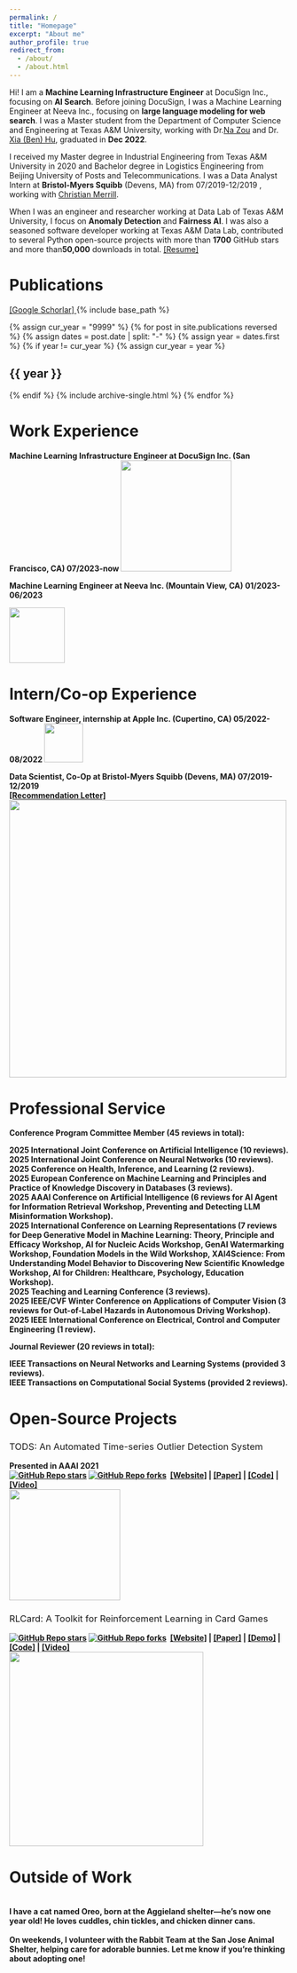 ```yaml
---
permalink: /
title: "Homepage"
excerpt: "About me"
author_profile: true
redirect_from: 
  - /about/
  - /about.html
---
```


Hi! I am a <b>Machine Learning Infrastructure Engineer</b> at DocuSign Inc., focusing on <b>AI Search</b>. Before joining DocuSign, I was a Machine Learning Engineer at Neeva Inc., focusing on <b>large language modeling for web search</b>. I was a Master student from the Department of Computer Science and Engineering at Texas A&M University, working with Dr.[Na Zou](https://engineering.tamu.edu/etid/profiles/zou-na.html) and Dr. [Xia (Ben) Hu](http://faculty.cs.tamu.edu/xiahu/), graduated in <b>Dec 2022</b>.

I received my Master degree in Industrial Engineering from Texas A&M University in 2020 and Bachelor degree in Logistics Engineering from Beijing University of Posts and Telecommunications. I was a Data Analyst Intern at <b>Bristol-Myers Squibb</b> (Devens, MA) from 07/2019-12/2019 , working with [Christian Merrill](https://www.linkedin.com/in/christian-merrill-85186488/).

When I was an engineer and researcher working at Data Lab of Texas A&M University, I focus on <b>Anomaly Detection</b> and <b>Fairness AI</b>. I was also a seasoned software developer working at Texas A&M Data Lab, contributed to several Python open-source projects with more than <b>1700</b> GitHub stars and more than<b>50,000</b> downloads in total. <a href="https://mia1996.github.io/files/Resume_MingyangWan_2021.pdf">[Resume]</a>


<h1> Publications </h1>
<a href="https://scholar.google.com/citations?user=4vkJS7cAAAAJ&hl=en"> [Google Schorlar] </a>
{% include base_path %}

{% assign cur_year = "9999" %}
{% for post in site.publications reversed %}
  {% assign dates = post.date | split: "-" %}
  {% assign year = dates.first %}
  {% if year != cur_year %}
    {% assign cur_year = year %}
<h2> {{ year }} </h2>
  {% endif %}
  {% include archive-single.html %}
{% endfor %}

<h1> Work Experience </h1>
<b>Machine Learning Infrastructure Engineer at DocuSign Inc. (San Francisco, CA)      07/2023-now <b>

  <img src="https://mia1996.github.io/files/docusign.jpg" width="200" class="center">

<b>Machine Learning Engineer at Neeva Inc. (Mountain View, CA)      01/2023-06/2023 <b>

  <img src="https://mia1996.github.io/files/neeva.jpg" width="100" class="center">

<h1> Intern/Co-op Experience </h1>
<b>Software Engineer, internship at Apple Inc. (Cupertino, CA)	    05/2022-08/2022</b>

<img src="https://mia1996.github.io/files/apple.jpg" width="70" class="center">

<b>Data Scientist, Co-Op at Bristol-Myers Squibb (Devens, MA)	    07/2019-12/2019</b>
<br>
<a href="https://mia1996.github.io/files/Recommendation_Letter.pdf">[Recommendation Letter]</a>
<br>
<img src="https://mia1996.github.io/files/Co-op.jpg" width="500" class="center">

<h1> Professional Service </h1>
<b> Conference Program Committee Member (45 reviews in total):</b>

2025 International Joint Conference on Artificial Intelligence (10 reviews). <br />
2025 International Joint Conference on Neural Networks (10 reviews).<br />
2025 Conference on Health, Inference, and Learning (2 reviews).<br />
2025 European Conference on Machine Learning and Principles and Practice of Knowledge Discovery in Databases (3 reviews).<br />
2025 AAAI Conference on Artificial Intelligence (6 reviews for AI Agent for Information Retrieval Workshop, Preventing and Detecting LLM Misinformation Workshop).<br />
2025 International Conference on Learning Representations (7 reviews for Deep Generative Model in Machine Learning: Theory, Principle and Efficacy Workshop, AI for Nucleic Acids Workshop, GenAI Watermarking Workshop, Foundation Models in the Wild Workshop, XAI4Science: From Understanding Model Behavior to Discovering New Scientific Knowledge Workshop, AI for Children: Healthcare, Psychology, Education Workshop).<br />
2025 Teaching and Learning Conference (3 reviews).<br />
2025 IEEE/CVF Winter Conference on Applications of Computer Vision (3 reviews for Out-of-Label Hazards in Autonomous Driving Workshop).<br />
2025 IEEE International Conference on Electrical, Control and Computer Engineering (1 review).<br />

<b>Journal Reviewer (20 reviews in total): </b>

IEEE Transactions on Neural Networks and Learning Systems (provided 3 reviews).<br />
IEEE Transactions on Computational Social Systems (provided 2 reviews).<br />

<h1> Open-Source Projects </h1>
<!-- <img src="https://raw.githubusercontent.com/datamllab/tods/master/docs/img/tods_logo.png" width="200"> -->
<h3 class="archive__item-title" itemprop="headline" style="font-weight:normal;"> TODS: An Automated Time-series Outlier Detection System </h3>
Presented in <b>AAAI 2021</b>
<br>
<a href="https://github.com/datamllab/tods" class="svelte-bg3ukj"><img class="badge svelte-bg3ukj" alt="GitHub Repo stars" src="https://img.shields.io/github/stars/datamllab/tods"></a>
<a href="https://github.com/datamllab/tods" class="svelte-bg3ukj"><img class="badge svelte-bg3ukj" alt="GitHub Repo forks" src="https://img.shields.io/github/forks/datamllab/tods"></a>&nbsp;
<a href="https://tods-doc.github.io/">[Website]</a>
|
<a href="https://arxiv.org/pdf/2009.09822.pdf">[Paper]</a>
|
<a href="https://github.com/datamllab/tods">[Code]</a>
|
<a href="https://www.youtube.com/watch?v=H0bBXuDUe7s">[Video]</a>
<br>

<img src="https://daochenzha.github.io/files/rlcard/logo.jpg" width="200">
<h3 class="archive__item-title" itemprop="headline" style="font-weight:normal;"> RLCard: A Toolkit for Reinforcement Learning in Card Games</h3>
<a href="https://github.com/datamllab/rlcard" class="svelte-bg3ukj"><img class="badge svelte-bg3ukj" alt="GitHub Repo stars" src="https://img.shields.io/github/stars/datamllab/rlcard"></a>
<a href="https://github.com/datamllab/rlcard" class="svelte-bg3ukj"><img class="badge svelte-bg3ukj" alt="GitHub Repo forks" src="https://img.shields.io/github/forks/datamllab/rlcard"></a>&nbsp;
<a href="http://rlcard.org/">[Website]</a>
|
<a href="https://daochenzha.github.io/files/rlcard-a-platform.pdf">[Paper]</a>
|
<a href="https://douzero.org/">[Demo]</a>
|
<a href="https://github.com/datamllab/rlcard">[Code]</a>
|
<a href="https://www.youtube.com/watch?v=krK2jmSdKZc">[Video]</a>
<br>
<img src="https://daochenzha.github.io/files/douzero-gif.gif" width="350">


<h1>Outside of Work</h1>
<br>I have a cat named Oreo, born at the Aggieland shelter—he’s now one year old! He loves cuddles, chin tickles, and chicken dinner cans.<br>
<br>On weekends, I volunteer with the Rabbit Team at the San Jose Animal Shelter, helping care for adorable bunnies. Let me know if you’re thinking about adopting one!<br>

<!-- <h1> My cutie family </h1>

These are Oreo and ZhiZhi!<br>Oreo was born in the Aggieland Propertiesis shelter and is 1 year old now! He likes cuddles, tickles and dinner can!<br>Zhizhi likes hay donuts and playing by himself. He will say "zhi~" when he does not like you to touch him!

<img src="https://mia1996.github.io/files/pets.jpg" width="400"> -->

